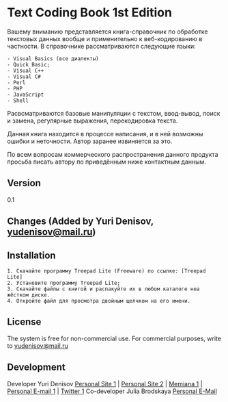 Text Coding Book 1st Edition
=========

Вашему вниманию представляется книга-справочник по обработке текстовых данных вообще
и применительно к веб-кодированию в частности. В справочнике рассматриваются следующие языки:

    - Visual Basics (все диалекты)
    - Quick Basic;
    - Visual C++
    - Visual C#
    - Perl
    - PHP
    - JavaScript
    - Shell

Расвсматриваются базовые манипуляции с текстом, ввод-вывод, поиск и замена, регулярные выражения,
перекодировка текста.

Данная книга находится в процессе написания, и в ней возможны ошибки и неточности. 
Автор заранее извиняется за это.

По всем вопросам коммерческого распространения данного продукта просьба писать автору 
по приведённым ниже контактным данным.

Version
----

0.1

Changes
(Added by Yuri Denisov, yudenisov@mail.ru)
----

Installation
--------------

    1. Скачайте программу Treepad Lite (Freeware) по ссылке: [Treepad Lite]
    2. Установите программу Treepad Lite;
    3. Скачайте файлы с книгой и распакуйте их в любом каталоге неа жёстком диске.
    4. Откройте файл для просмотра двойным щелчком на его имени.
    

License
----

The system is free for non-commercial use. For commercial purposes, write to yudenisov@mail.ru

Development
----------

Developer Yuri Denisov [Personal Site 1] | [Personal Site 2] | [Memiana 1] | [Personal E-mail 1] | [Twitter 1]
Co-developer Julia Brodskaya [Personal E-Mail]


[Personal Site 1]:http://yudenis.ucoz.ru/
[Personal Site 2]:http://agentstvo.yudenisov.ru/
[Personal E-mail]:mailto:gekata@yandex.ru
[Personal E-mail 1]:mailto:yudenisov@mail.ru
[Memiana 1]:https://www.memiana.com/card/yurij.denisov/
[Twitter 1]:http://twitter.com/yudenisov
[Treepad Lite]:http://www.treepad.com/download/tplitewin.html
